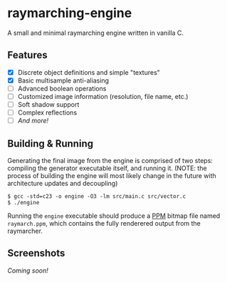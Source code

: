 # raymarching-engine
A small and minimal raymarching engine written in vanilla C.

## Features
- [x] Discrete object definitions and simple "textures"
- [x] Basic multisample anti-aliasing
- [ ] Advanced boolean operations
- [ ] Customized image information (resolution, file name, etc.)
- [ ] Soft shadow support
- [ ] Complex reflections
- [ ] _And more!_

## Building & Running
Generating the final image from the engine is comprised of two steps: compiling the generator executable itself,
and running it. (NOTE: the process of building the engine will most likely change in the future with architecture
updates and decoupling)<br>
```
$ gcc -std=c23 -o engine -O3 -lm src/main.c src/vector.c
$ ./engine
```
Running the `engine` executable should produce a [PPM](https://en.wikipedia.org/wiki/Netpbm) bitmap file named
`raymarch.ppm`, which contains the fully renderered output from the raymarcher.

## Screenshots
_Coming soon!_

